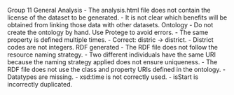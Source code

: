 Group 11
    General
    Analysis
        - The analysis.html file does not contain the license of the dataset to be generated.
        - It is not clear which benefits will be obtained from linking those data with other datasets.
    Ontology
        - Do not create the ontology by hand. Use Protege to avoid errors.
        - The same property is defined multiple times.
        - Correct: distric -> district.
        - District codes are not integers.
    RDF generated
        - The RDF file does not follow the resource naming strategy.
        - Two different individuals have the same URI because the naming strategy applied does not ensure uniqueness.
        - The RDF file does not use the class and property URIs defined in the ontology.
        - Datatypes are missing.
        - xsd:time is not correctly used.
        - isStart is incorrectly duplicated.
